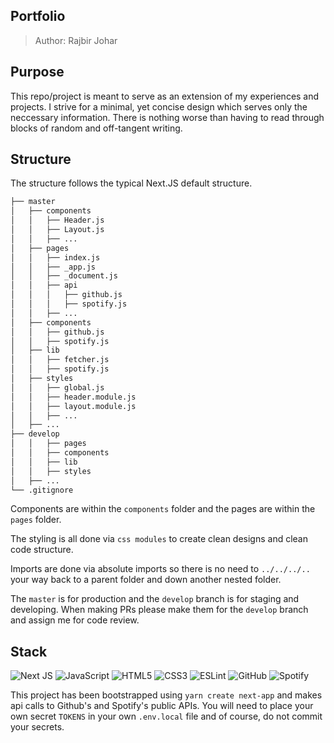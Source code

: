 ## Portfolio

> Author: Rajbir Johar

## Purpose

This repo/project is meant to serve as an extension of my experiences and projects. I strive for a minimal, yet concise design which serves only the neccessary information. There is nothing worse than having to read through blocks of random and off-tangent writing.

## Structure

The structure follows the typical Next.JS default structure. 

```bash
├── master
│   ├── components
│   │   ├── Header.js
│   │   ├── Layout.js
│   │   ├── ...
│   ├── pages
│   │   ├── index.js
│   │   ├── _app.js
│   │   ├── _document.js
│   │   ├── api
│   │   │   ├── github.js
│   │   │   ├── spotify.js
│   │   ├── ...
│   ├── components
│   │   ├── github.js
│   │   ├── spotify.js
│   ├── lib
│   │   ├── fetcher.js
│   │   ├── spotify.js
│   ├── styles
│   │   ├── global.js
│   │   ├── header.module.js
│   │   ├── layout.module.js
│   │   ├── ...
│   ├── ...
├── develop
│   │   ├── pages
│   │   ├── components
│   │   ├── lib
│   │   ├── styles
│   ├── ...
└── .gitignore
```

Components are within the `components` folder and the pages are within the `pages` folder. 

The styling is all done via `css modules` to create clean designs and clean code structure. 

Imports are done via absolute imports so there is no need to `../../../..` your way back to a parent folder and down another nested folder.

The `master` is for production and the `develop` branch is for staging and developing. When making PRs please make them for the `develop` branch and assign me for code review.

## Stack

<img alt="Next JS" src="https://img.shields.io/badge/nextjs-%23000000.svg?&style=for-the-badge&logo=next.js&logoColor=white"/> <img alt="JavaScript" src="https://img.shields.io/badge/javascript-%23323330.svg?&style=for-the-badge&logo=javascript&logoColor=%23F7DF1E"/> <img alt="HTML5" src="https://img.shields.io/badge/html5-%23E34F26.svg?&style=for-the-badge&logo=html5&logoColor=white"/> <img alt="CSS3" src="https://img.shields.io/badge/css3-%231572B6.svg?&style=for-the-badge&logo=css3&logoColor=white"/> <img alt="ESLint" src="https://img.shields.io/badge/ESLint-4B3263?style=for-the-badge&logo=eslint&logoColor=white" /> <img alt="GitHub" src="https://img.shields.io/badge/GithHub%20-%23121011.svg?&style=for-the-badge&logo=github&logoColor=white"/> <img alt="Spotify" src="https://img.shields.io/badge/Spotify-1ED760?style=for-the-badge&logo=spotify&logoColor=white" />

This project has been bootstrapped using `yarn create next-app` and makes api calls to Github's and Spotify's public APIs. You will need to place your own secret `TOKENS` in your own `.env.local` file and of course, do not commit your secrets.

